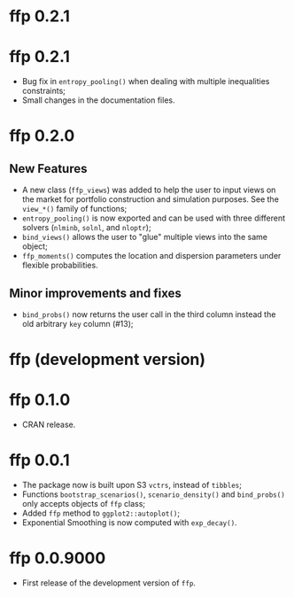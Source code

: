 # ffp 0.2.1

# ffp 0.2.1

* Bug fix in `entropy_pooling()` when dealing with multiple inequalities constraints;
* Small changes in the documentation files.

# ffp 0.2.0

## New Features

* A new class (`ffp_views`) was added to help the user to input views on the market for portfolio construction and simulation purposes. See the `view_*()` family of functions;
* `entropy_pooling()` is now exported and can be used with three different solvers (`nlminb`, `solnl`, and `nloptr`);
* `bind_views()` allows the user to "glue" multiple views into the same object;
* `ffp_moments()` computes the location and dispersion parameters under flexible probabilities. 

## Minor improvements and fixes

* `bind_probs()` now returns the user call in the third column instead the old arbitrary `key` column (#13);

# ffp (development version)

# ffp 0.1.0

* CRAN release.

# ffp 0.0.1

* The package now is built upon S3 `vctrs`, instead of `tibbles`;
* Functions `bootstrap_scenarios()`, `scenario_density()` and `bind_probs()` only accepts objects of `ffp` class;
* Added `ffp` method to `ggplot2::autoplot()`;
* Exponential Smoothing is now computed with `exp_decay()`. 

# ffp 0.0.9000

* First release of the development version of `ffp`.
